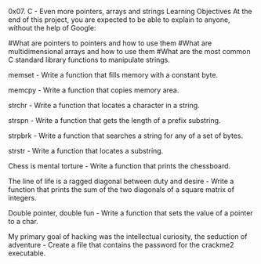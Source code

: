 0x07. C - Even more pointers, arrays and strings Learning Objectives At the end of this project, you are expected to be able to explain to anyone, without the help of Google:

#What are pointers to pointers and how to use them #What are multidimensional arrays and how to use them #What are the most common C standard library functions to manipulate strings.

memset - Write a function that fills memory with a constant byte.

memcpy - Write a function that copies memory area.

strchr - Write a function that locates a character in a string.

strspn - Write a function that gets the length of a prefix substring.

strpbrk - Write a function that searches a string for any of a set of bytes.

strstr - Write a function that locates a substring.

Chess is mental torture - Write a function that prints the chessboard.

The line of life is a ragged diagonal between duty and desire - Write a function that prints the sum of the two diagonals of a square matrix of integers.

Double pointer, double fun - Write a function that sets the value of a pointer to a char.

My primary goal of hacking was the intellectual curiosity, the seduction of adventure - Create a file that contains the password for the crackme2 executable.
